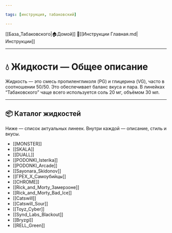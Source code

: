 ```yaml
---

tags: [инструкция, табаковский]

---
```

[[База_Табаковского|🏠Домой]]
📁[[Инструкции Главная.md|Инструкции]]

---
# 💧 Жидкости — Общее описание

Жидкость — это смесь пропиленгликоля (PG) и глицерина (VG), часто в соотношении 50/50. Это обеспечивает баланс вкуса и пара. В линейках “Табаковского” чаще всего используется соль 20 мг, объёмом 30 мл.

---
## 📦 Каталог жидкостей

Ниже — список актуальных линеек. Внутри каждой — описание, стиль и вкусы.
- [[MONSTER]]
- [[SKALA]]
- [[DUALL]]
- [[PODONKI_Isterika]]
- [[PODONKI_Arcade]]
- [[Sayonara_Skidonov]]
- [[ГРЕХ_Х_Самоубийцы]]
- [[CHROME]]
- [[Rick_and_Morty_Замерзоне]]
- [[Rick_and_Morty_Bad_Ice]]
- [[Catswill]]
- [[Catswill_Sour]]
- [[Toyz_Cyber]]
- [[Synd_Labs_Blackout]]
- [[Bryzgi]]
- [[RELL_Green]]
